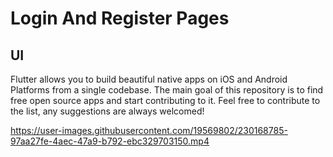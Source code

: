 # Login And Register Pages

## UI

Flutter allows you to build beautiful native apps on iOS and Android Platforms from a single codebase. The main goal of this repository is to find free open source apps and start contributing to it. Feel free to contribute to the list, any suggestions are always welcomed!


https://user-images.githubusercontent.com/19569802/230168785-97aa27fe-4aec-47a9-b792-ebc329703150.mp4

